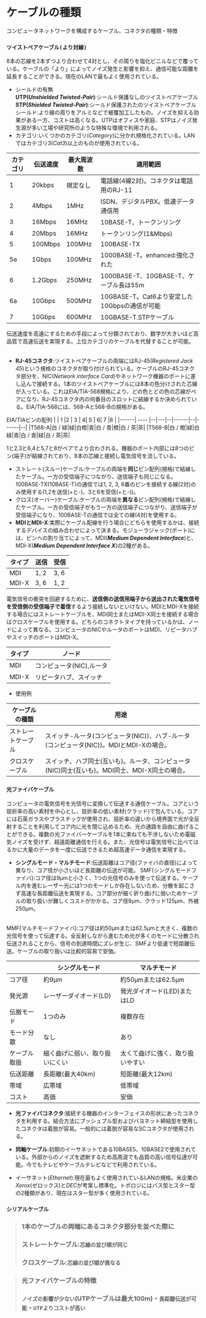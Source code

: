 # ケーブルの種類
コンピュータネットワークを構成するケーブル、コネクタの種類・特徴

### **`ツイストペアケーブル(より対線)`**
8本の芯線を2本ずつより合わせて4対とし、その周りを塩化ビニルなどで覆っている。ケーブルの「より」によってノイズ発生と影響を抑え、通信可能な距離を延長することができる。現在のLANで最もよく使用されている。  
- シールドの有無  
**UTP(*Unshielded Twisted-Pair*)**:シールド保護なしのツイストペアケーブル  
**STP(*Shielded Twisted-Pair*)**:シールド保護されたのツイストペアケーブル  
シールド:より線の周りをアルミなどで被覆加工したもの。ノイズを抑える効果がある一方、コストは高くなる。UTPはオフィスや家庭、STPはノイズ発生源が多い工場や研究所のような特殊な環境で利用される。
- カテゴリ:いくつかのカテゴリ(*Category*)に分かれ規格化されている。LANではカテゴリ3(*Cat3*)以上のものが使用されている。  

|カテゴリ| 伝送速度 |最大周波数|                  適用範囲               |
|------| ------ | -------- |---------------------------------------|
|   1  | 20kbps |  規定なし |     電話線(4線2対)。コネクタは電話用のRJ-11|
|   2  | 4Mbps  |   1MHz   |       ISDN、デジタルPBX。低速データ通信用  |
|   3  | 16Mbps |  16MHz   |           10BASE-T、トークンリング       |
|   4  | 20Mbps |  16MHz   |            トークンリング(1&Mbps)        |
|   5  |100Mbps |  100MHz  |                   100BASE-TX           |
|  5e  | 1Gbps  |  100MHz  |           1000BASE-T。enhanced:強化された|
|   6  |1.2Gbps |  250MHz  |     1000BASE-T、10GBASE-T、ケーブル長は55m|
|  6a  | 10Gbps |  500MHz  |10GBASE-T。Cat6より安定した10Gbpsの通信が可能|
|   7  | 10Gbps |  600MHz  |          10GBASE-T.STPケーブル           |

伝送速度を高速にするための手段によって分類されており、数字が大きいほど高品質で高速伝送を実現する。上位カテゴリのケーブルを代替することが可能。
</br>
</br>

- **RJ-45コネクタ**:ツイストペアケーブルの両端にはRJ-45(*Registered Jack 45*)という規格のコネクタが取り付けられている。ケーブルのRJ-45コネクタ部分を、NIC(*Network interface Card*)やネットワーク機器のポートに差し込んで接続する。1本のツイストペアケーブルには8本の色分けされた芯線が入っている。これはEIA/TIA-568規格により、どの色とどの色の芯線がペアになり、RJ-45コネクタ内の何番目のスロットに結線するか決められている。EIA/TIA-568には、568-Aと568-Bの規格がある。  

EIA/TIAビンの配列
|      |  1   |2 | 3 | 4|   5  | 6|   7  |8 |
|------| ---- |--|---|--|------|--|------|--|
|T568-A|白 / 緑|緑|白橙|青|白 / 青|橙|白 / 茶|茶|
|T568-B|白 / 橙|緑|白緑|青|白 / 青|緑|白 / 茶|茶|

1と2,3と6,4と5,7と8がペアでより合わされる。機器のポート内部には8つのピン(端子)が結線されており、8本の芯線と接続し電気信号を流している。  
- ストレート(スルー)ケーブル:ケーブルの両端を**同じ**ピン配列(規格)で結線したケーブル。一方の受信端子につながり、送信端子も同じになる。100BASE-TX(10BASE-T)の通信では1, 2, 3, 6番のピンを接続する線(2対)のみ使用する(1,2を送信(+と-)、3と6を受信(+と-))。  
- クロス(オーバー)ケーブル:ケーブルの両端を**異なる**ピン配列(規格)で結線したケーブル。一方の受信端子がもう一方の送信端子につながり、送信端子が受信端子になり、100BASE-Tの通信では全ての線(4対)を使用する。  
- **MDIとMDI-X**:実際にケーブル配線を行う場合にどちらを使用するかは、接続するデバイスの組み合わせによって決まる。モジューラジャック(ポート)には、ピンへの割り当てによって、MDI(***Medium Dependent Interface***)と、MDI-X(***Medium Dependent Interface X***)の2種がある。

|タイプ |送信| 受信|
|------|----|----|
| MDI  |1, 2|3, 6|
| MDI-X|3, 6|1, 2|

電気信号の衝突を回避するために、**送信側の送信用端子から送出された電気信号を受信側の受信端子で着信**するよう接続しないといけない。MDIとMDI-Xを接続する場合にはストレートケーブルを、MDI同士またはMDI-X同士を接続する場合はクロスケーブルを使用する。どちらのコネクトタイプを持っているかは、ノードによって異なる。コンピュータのNICやルータのポートはMDI、リピータハブやスイッチのポートはMDI-X。

|タイプ|         ノード        |
|-----|----------------------|
|MDI  |コンピュータ(NIC),ルータ |
|MDI-X|  リピータハブ、スイッチ  |
- 使用例  

|  ケーブルの種類  |                         用途                                                    |
|----------------|--------------------------------------------------------------------------------|
|ストレートケーブル |   スイッチ-ルータ(コンピュータ(NIC))、ハブ-ルータ(コンピュータ(NIC))。MDIとMDI-Xの場合。  |
|  クロスケーブル  |スイッチ、ハブ同士(互いも)。ルータ、コンピュータ(NIC)同士(互いも)。MDI同士、MDI-X同士の場合。|

### **`光ファイバケーブル`**
コンピュータの電気信号を光信号に変換して伝送する通信ケーブル。コアという屈折率の高い素材を中心とし、屈折率の低い素材(クラッド)で包んでいる。コアには石英ガラスやプラスチックが使用され、屈折率の違いから境界面で光が全反射することを利用してコア内に光を閉じ込めるため、光の通路を自由に曲げることができる。複数の光ファイバーケーブルを1本に束ねても干渉しないため電磁気ノイズを受けず、超遠距離通信を行える。また、光信号は電気信号に比べてはるかに大量のデータを一度に伝送できるため超高速データ通信を実現する。

- **シングルモード・マルチモード**:伝送距離はコア径(ファイバの直径)によって異なり、コア径が小さいほど長距離の伝送が可能。
SMF(シングルモードファイバ):コア径は9μmと小さく、1つの光信号のみを使って伝送する。ケーブル内を進むレーザー光には1つのモードしか存在しないため、分散を起こさず高速な長距離伝送を実現する。コア部分が細く折り曲げに弱いためケーブルの取り扱いが難しくコストがかかる。コア径9μm、クラッド125μm、外被250μm。  
</br>
MMF(マルチモードファイバ):コア径は約50μmまたは62.5μmと大きく、複数の光信号を使って伝達する。全反射しながら進むため光が多くのモードに分散され伝送されることから、信号の到達時間にズレが生じ、SMFより低速で短距離伝送。ケーブルの取り扱いは比較的容易で安価。

|          |   シングルモード           |       マルチモード       |
|----------|-------------------------|-------------------------|
|  コア径   |       約9μm             |    約50μmまたは62.5μm     |
|  発光源   |レーザーダイオード(LD)      | 発光ダイオード(LED)またはLD |
| 伝搬モード |       1つのみ            |          複数存在         |
| モード分散 |          なし           |            あり           |
|ケーブル取扱|細く曲げに弱い、取り扱いにくい|太くて曲げに強く、取り扱いやすい|
|  伝送距離 |        長距離(最大40km)   |       短距離(最大12km)     |
|   帯域   |          広帯域           |         低帯域            |
|  コスト   |           高価           |          安価             |

- **光ファイバコネクタ**:接続する機器のインターフェイスの形状にあったコネクタを利用する。結合方法にプッシュプル型およびバヨネット締結型を使用したコネクタは着脱が容易。一般的には着脱が容易なSCコネクタが使用される。

- **同軸ケーブル**:初期のイーサネットである10BASE5、10BASE2で使用されている。外部からのノイズを遮断するため高周波でも品質の高い信号伝達が可能。今でもテレビやケーブルテレビなどで利用されている。
- イーサネット(*Ethernet*):現在最もよく使用されているLANの規格。米企業の*Xerox*(ゼロックス)と*DEC*が考案し標準化。トポロジにはバス型とスター型の2種類があり、現在はスター型が多く使用されている。

### **`シリアルケーブル`**

> ### 1本のケーブルの両端にあるコネクタ部分を並べた際に
> ### ストレートケーブル:`芯線の並び順が同じ`
> ### クロスケーブル:`芯線の並び順が異なる`

> ### 光ファイバケーブルの特徴
> ### `ノイズの影響が少ない`(UTPケーブルは最大100m)・`長距離伝送が可能`・`UTPよりコストが高い`
